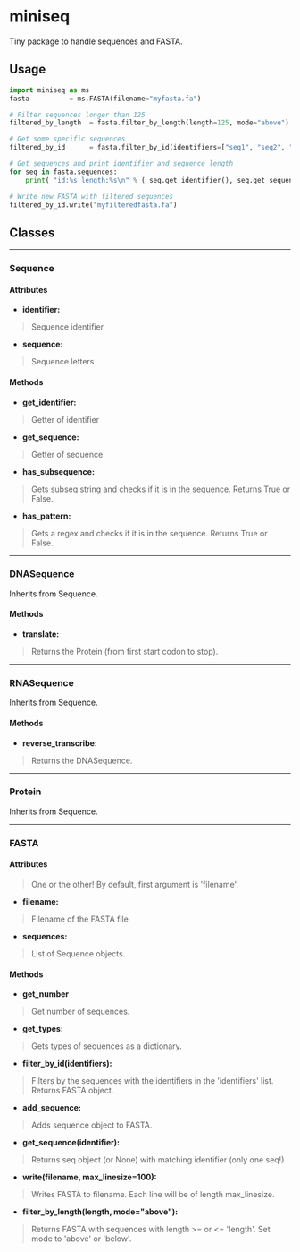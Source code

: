 # miniseq
Tiny package to handle sequences and FASTA.

## Usage
```python
import miniseq as ms
fasta          = ms.FASTA(filename="myfasta.fa")

# Filter sequences longer than 125
filtered_by_length  = fasta.filter_by_length(length=125, mode="above")

# Get some specific sequences
filtered_by_id      = fasta.filter_by_id(identifiers=["seq1", "seq2", "seq56"])

# Get sequences and print identifier and sequence length
for seq in fasta.sequences:
    print( "id:%s length:%s\n" % ( seq.get_identifier(), seq.get_sequence() ) )

# Write new FASTA with filtered sequences
filtered_by_id.write("myfilteredfasta.fa")
```

## Classes
---
### Sequence

#### Attributes

* **identifier:**
> Sequence identifier

* **sequence:**   
> Sequence letters


#### Methods

* **get_identifier:**
> Getter of identifier

* **get_sequence:**
> Getter of sequence

* **has_subsequence:**
> Gets subseq string and checks if it is in the sequence.
> Returns True or False.

* **has_pattern:**
> Gets a regex and checks if it is in the sequence.
> Returns True or False.

----
### DNASequence
Inherits from Sequence.

#### Methods

* **translate:**
>Returns the Protein (from first start codon to stop).

----
### RNASequence
Inherits from Sequence.

#### Methods

* **reverse_transcribe:**
> Returns the DNASequence.

-----
### Protein
Inherits from Sequence.

-----
### FASTA

#### Attributes
>  One or the other! By default, first argument is 'filename'.

* **filename:**
> Filename of the FASTA file

* **sequences:**
> List of Sequence objects.


#### Methods

* **get_number**      
> Get number of sequences.

* **get_types:**       
> Gets types of sequences as a dictionary.

* **filter_by_id(identifiers):**
> Filters by the sequences with the identifiers in the 'identifiers' list.
> Returns FASTA object.

* **add_sequence:**    
> Adds sequence object to FASTA.

* **get_sequence(identifier):**
> Returns seq object (or None) with matching identifier (only one seq!)

* **write(filename, max_linesize=100):**
> Writes FASTA to filename. Each line will be of length max_linesize.

* **filter_by_length(length, mode="above"):**
> Returns FASTA with sequences with length >= or <= 'length'.
> Set mode to 'above' or 'below'.
